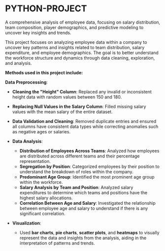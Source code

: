 # PYTHON-PROJECT
A comprehensive analysis of employee data, focusing on salary distribution, team composition, player demographics, and predictive modeling to uncover key insights and trends.

This project focuses on analyzing employee data within a company to uncover key patterns and insights related to team distribution, salary expenditure, and employee demographics. The goal is to better understand the workforce structure and dynamics through data cleaning, exploration, and analysis. 

**Methods used in this project include:**

**Data Preprocessing**:
  - **Cleaning the "Height" Column**: Replaced any invalid or inconsistent height data with random values between 150 and 180.
  - **Replacing Null Values in the Salary Column**: Filled missing salary values with the mean salary of the entire dataset.
  - **Data Validation and Cleaning**: Removed duplicate entries and ensured all columns have consistent data types while correcting anomalies such as negative ages or salaries.

- **Data Analysis**:
  - **Distribution of Employees Across Teams**: Analyzed how employees are distributed across different teams and their percentage representation.
  - **Segregation by Position**: Categorized employees by their position to understand the breakdown of roles within the company.
  - **Predominant Age Group**: Identified the most prominent age group within the workforce.
  - **Salary Analysis by Team and Position**: Analyzed salary expenditures to determine which teams and positions have the highest salary allocations.
  - **Correlation Between Age and Salary**: Investigated the relationship between employee age and salary to understand if there is any significant correlation.

- **Visualization**: 
  - Used **bar charts**, **pie charts**, **scatter plots**, and **heatmaps** to visually represent the data and insights from the analysis, aiding in the interpretation of patterns and trends.
